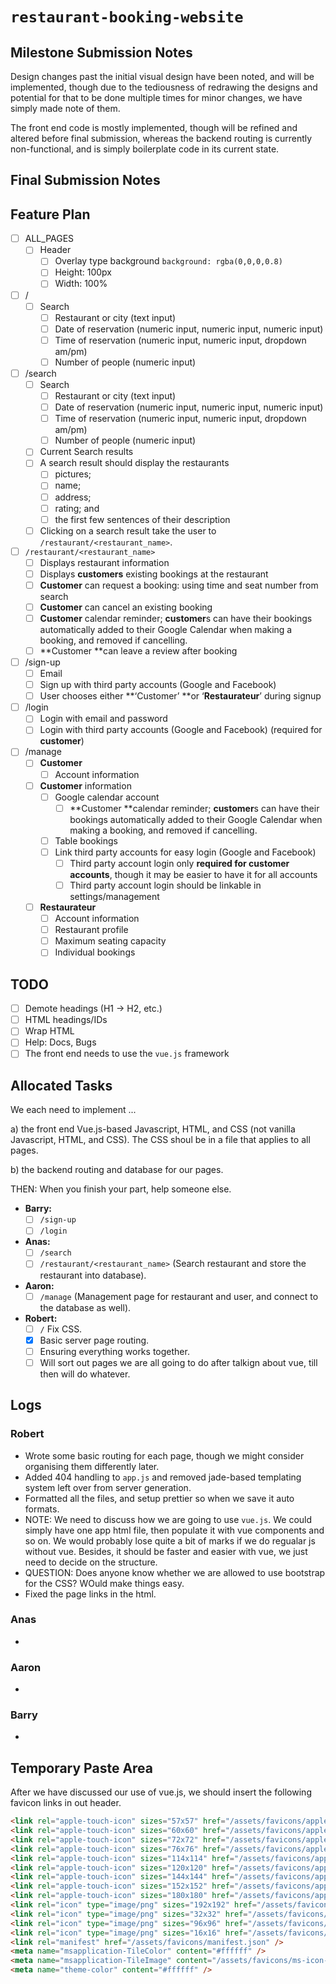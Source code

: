 # `restaurant-booking-website`

## Milestone Submission Notes

Design changes past the initial visual design have been noted, and will be implemented, though due to the tediousness of redrawing the designs and potential for that to be done multiple times for minor changes, we have simply made note of them.

The front end code is mostly implemented, though will be refined and altered before final submission, whereas the backend routing is currently non-functional, and is simply boilerplate code in its current state.

## Final Submission Notes

## Feature Plan

-   [ ] ALL_PAGES
    -   [ ] Header
        -   [ ] Overlay type background `background: rgba(0,0,0,0.8)`
        -   [ ] Height: 100px
        -   [ ] Width: 100%
-   [ ] /
    -   [ ] Search
        -   [ ] Restaurant or city (text input)
        -   [ ] Date of reservation (numeric input, numeric input, numeric input)
        -   [ ] Time of reservation (numeric input, numeric input, dropdown am/pm)
        -   [ ] Number of people (numeric input)
-   [ ] /search
    -   [ ] Search
        -   [ ] Restaurant or city (text input)
        -   [ ] Date of reservation (numeric input, numeric input, numeric input)
        -   [ ] Time of reservation (numeric input, numeric input, dropdown am/pm)
        -   [ ] Number of people (numeric input)
    -   [ ] Current Search results
    -   [ ] A search result should display the restaurants
        -   [ ] pictures;
        -   [ ] name;
        -   [ ] address;
        -   [ ] rating; and
        -   [ ] the first few sentences of their description
    -   [ ] Clicking on a search result take the user to `/restaurant/<restaurant_name>`.
-   [ ] `/restaurant/<restaurant_name>`
    -   [ ] Displays restaurant information
    -   [ ] Displays **customers** existing bookings at the restaurant
    -   [ ] **Customer** can request a booking: using time and seat number from search
    -   [ ] **Customer** can cancel an existing booking
    -   [ ] **Customer** calendar reminder; **customer**s can have their bookings automatically added to their Google Calendar when making a booking, and removed if cancelling.
    -   [ ] **Customer **can leave a review after booking
-   [ ] /sign-up
    -   [ ] Email
    -   [ ] Sign up with third party accounts (Google and Facebook)
    -   [ ] User chooses either **‘Customer’ **or ‘**Restaurateur**’ during signup
-   [ ] /login
    -   [ ] Login with email and password
    -   [ ] Login with third party accounts (Google and Facebook) (required for **customer**)
-   [ ] /manage
    -   [ ] **Customer**
        -   [ ] Account information
    -   [ ] **Customer** information
        -   [ ] Google calendar account
            -   [ ] **Customer **calendar reminder; **customer**s can have their bookings automatically added to their Google Calendar when making a booking, and removed if cancelling.
        -   [ ] Table bookings
        -   [ ] Link third party accounts for easy login (Google and Facebook)
            -   [ ] Third party account login only **required for customer accounts**, though it may be easier to have it for all accounts
            -   [ ] Third party account login should be linkable in settings/management
    -   [ ] **Restaurateur**
        -   [ ] Account information
        -   [ ] Restaurant profile
        -   [ ] Maximum seating capacity
        -   [ ] Individual bookings

## TODO

-   [ ] Demote headings (H1 → H2, etc.)
-   [ ] HTML headings/IDs
-   [ ] Wrap HTML
-   [ ] Help: Docs, Bugs
-   [ ] The front end needs to use the `vue.js` framework

## Allocated Tasks

We each need to implement ...

a) the front end Vue.js-based Javascript, HTML, and CSS (not vanilla Javascript, HTML, and CSS). The CSS shoul be in a file that applies to all pages.

b) the backend routing and database for our pages.

THEN: When you finish your part, help someone else.

-   **Barry:**
    -   [ ] `/sign-up`
    -   [ ] `/login`
-   **Anas:**
    -   [ ] `/search`
    -   [ ] `/restaurant/<restaurant_name>` (Search restaurant and store the restaurant into database).
-   **Aaron:**
    -   [ ] `/manage` (Management page for restaurant and user, and connect to the database as well).
-   **Robert:**
    -   [ ] `/` Fix CSS.
    -   [x] Basic server page routing.
    -   [ ] Ensuring everything works together.
    -   [ ] Will sort out pages we are all going to do after talkign about vue, till then will do whatever.

## Logs

### Robert

-   Wrote some basic routing for each page, though we might consider organising them differently later.
-   Added 404 handling to `app.js` and removed jade-based templating system left over from server generation.
-   Formatted all the files, and setup prettier so when we save it auto formats.
-   NOTE: We need to discuss how we are going to use `vue.js`. We could simply have one app html file, then populate it with vue components and so on. We would probably lose quite a bit of marks if we do regualar js without vue. Besides, it should be faster and easier with vue, we just need to decide on the structure.
-   QUESTION: Does anyone know whether we are allowed to use bootstrap for the CSS? WOuld make things easy.
-   Fixed the page links in the html.

### Anas

-

### Aaron

-

### Barry

-

## **Temporary Paste Area**

After we have discussed our use of vue.js, we should insert the following favicon links in out header.

```html
<link rel="apple-touch-icon" sizes="57x57" href="/assets/favicons/apple-icon-57x57.png" />
<link rel="apple-touch-icon" sizes="60x60" href="/assets/favicons/apple-icon-60x60.png" />
<link rel="apple-touch-icon" sizes="72x72" href="/assets/favicons/apple-icon-72x72.png" />
<link rel="apple-touch-icon" sizes="76x76" href="/assets/favicons/apple-icon-76x76.png" />
<link rel="apple-touch-icon" sizes="114x114" href="/assets/favicons/apple-icon-114x114.png" />
<link rel="apple-touch-icon" sizes="120x120" href="/assets/favicons/apple-icon-120x120.png" />
<link rel="apple-touch-icon" sizes="144x144" href="/assets/favicons/apple-icon-144x144.png" />
<link rel="apple-touch-icon" sizes="152x152" href="/assets/favicons/apple-icon-152x152.png" />
<link rel="apple-touch-icon" sizes="180x180" href="/assets/favicons/apple-icon-180x180.png" />
<link rel="icon" type="image/png" sizes="192x192" href="/assets/favicons/android-icon-192x192.png" />
<link rel="icon" type="image/png" sizes="32x32" href="/assets/favicons/favicon-32x32.png" />
<link rel="icon" type="image/png" sizes="96x96" href="/assets/favicons/favicon-96x96.png" />
<link rel="icon" type="image/png" sizes="16x16" href="/assets/favicons/favicon-16x16.png" />
<link rel="manifest" href="/assets/favicons/manifest.json" />
<meta name="msapplication-TileColor" content="#ffffff" />
<meta name="msapplication-TileImage" content="/assets/favicons/ms-icon-144x144.png" />
<meta name="theme-color" content="#ffffff" />
```
